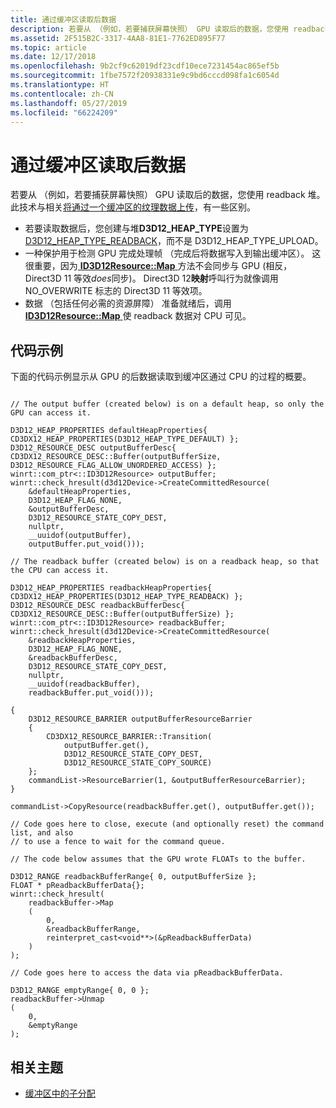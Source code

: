 ```yaml
---
title: 通过缓冲区读取后数据
description: 若要从 （例如，若要捕获屏幕快照） GPU 读取后的数据，您使用 readback 堆。
ms.assetid: 2F515B2C-3317-4AA8-81E1-7762ED895F77
ms.topic: article
ms.date: 12/17/2018
ms.openlocfilehash: 9b2cf9c62019df23cdf10ece7231454ac865ef5b
ms.sourcegitcommit: 1fbe7572f20938331e9c9bd6cccd098fa1c6054d
ms.translationtype: HT
ms.contentlocale: zh-CN
ms.lasthandoff: 05/27/2019
ms.locfileid: "66224209"
---
```

# <a name="read-back-data-via-a-buffer"></a>通过缓冲区读取后数据

若要从 （例如，若要捕获屏幕快照） GPU 读取后的数据，您使用 readback 堆。 此技术与相关[将通过一个缓冲区的纹理数据上传](upload-and-readback-of-texture-data.md)，有一些区别。

- 若要读取数据后，您创建与堆**D3D12_HEAP_TYPE**设置为[D3D12_HEAP_TYPE_READBACK](/windows/desktop/api/D3D12/ne-d3d12-d3d12_heap_type)，而不是 D3D12_HEAP_TYPE_UPLOAD。
- 一种保护用于检测 GPU 完成处理帧 （完成后将数据写入到输出缓冲区）。 这很重要，因为[ **ID3D12Resource::Map** ](/windows/desktop/api/D3D12/nf-d3d12-id3d12resource-map)方法不会同步与 GPU (相反，Direct3D 11 等效*does*同步)。 Direct3D 12**映射**呼叫行为就像调用 NO_OVERWRITE 标志的 Direct3D 11 等效项。
- 数据 （包括任何必需的资源屏障） 准备就绪后，调用[ **ID3D12Resource::Map** ](/windows/desktop/api/D3D12/nf-d3d12-id3d12resource-map)使 readback 数据对 CPU 可见。

## <a name="code-example"></a>代码示例

下面的代码示例显示从 GPU 的后数据读取到缓冲区通过 CPU 的过程的概要。

```cppwinrt

// The output buffer (created below) is on a default heap, so only the GPU can access it.

D3D12_HEAP_PROPERTIES defaultHeapProperties{ CD3DX12_HEAP_PROPERTIES(D3D12_HEAP_TYPE_DEFAULT) };
D3D12_RESOURCE_DESC outputBufferDesc{ CD3DX12_RESOURCE_DESC::Buffer(outputBufferSize, D3D12_RESOURCE_FLAG_ALLOW_UNORDERED_ACCESS) };
winrt::com_ptr<::ID3D12Resource> outputBuffer;
winrt::check_hresult(d3d12Device->CreateCommittedResource(
    &defaultHeapProperties,
    D3D12_HEAP_FLAG_NONE,
    &outputBufferDesc,
    D3D12_RESOURCE_STATE_COPY_DEST,
    nullptr,
    __uuidof(outputBuffer),
    outputBuffer.put_void()));

// The readback buffer (created below) is on a readback heap, so that the CPU can access it.

D3D12_HEAP_PROPERTIES readbackHeapProperties{ CD3DX12_HEAP_PROPERTIES(D3D12_HEAP_TYPE_READBACK) };
D3D12_RESOURCE_DESC readbackBufferDesc{ CD3DX12_RESOURCE_DESC::Buffer(outputBufferSize) };
winrt::com_ptr<::ID3D12Resource> readbackBuffer;
winrt::check_hresult(d3d12Device->CreateCommittedResource(
    &readbackHeapProperties,
    D3D12_HEAP_FLAG_NONE,
    &readbackBufferDesc,
    D3D12_RESOURCE_STATE_COPY_DEST,
    nullptr,
    __uuidof(readbackBuffer),
    readbackBuffer.put_void()));

{
    D3D12_RESOURCE_BARRIER outputBufferResourceBarrier
    {
        CD3DX12_RESOURCE_BARRIER::Transition(
            outputBuffer.get(),
            D3D12_RESOURCE_STATE_COPY_DEST,
            D3D12_RESOURCE_STATE_COPY_SOURCE)
    };
    commandList->ResourceBarrier(1, &outputBufferResourceBarrier);
}

commandList->CopyResource(readbackBuffer.get(), outputBuffer.get());

// Code goes here to close, execute (and optionally reset) the command list, and also
// to use a fence to wait for the command queue.

// The code below assumes that the GPU wrote FLOATs to the buffer.

D3D12_RANGE readbackBufferRange{ 0, outputBufferSize };
FLOAT * pReadbackBufferData{};
winrt::check_hresult(
    readbackBuffer->Map
    (
        0,
        &readbackBufferRange,
        reinterpret_cast<void**>(&pReadbackBufferData)
    )
);

// Code goes here to access the data via pReadbackBufferData.

D3D12_RANGE emptyRange{ 0, 0 };
readbackBuffer->Unmap
(
    0,
    &emptyRange
);
```

## <a name="related-topics"></a>相关主题

* [缓冲区中的子分配](large-buffers.md)
